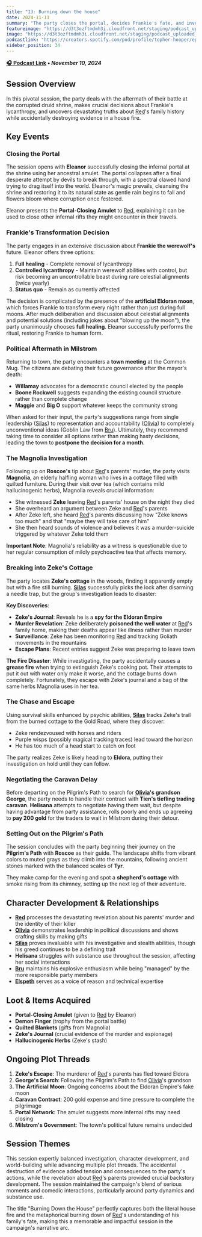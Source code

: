 ```yaml
---
title: "13: Burning down the house"
date: 2024-11-11
summary: "The party closes the portal, decides Frankie's fate, and investigates [Red](/player-characters/red)'s family history with explosive consequences."
featureimage: "https://d3t3ozftmdmh3i.cloudfront.net/staging/podcast_uploaded_episode400/41448639/41448639-1731362881012-3c22f2d1c5246.jpg"
image: "https://d3t3ozftmdmh3i.cloudfront.net/staging/podcast_uploaded_episode400/41448639/41448639-1731362881012-3c22f2d1c5246.jpg"
podcastlink: "https://creators.spotify.com/pod/profile/topher-hooper/episodes/C4-E13-Burning-down-the-house-e2qrnf4"
sidebar_position: 34
---
```


**[🎧 Podcast Link](https://creators.spotify.com/pod/profile/topher-hooper/episodes/C4-E13-Burning-down-the-house-e2qrnf4) • *November 10, 2024***

## Session Overview

In this pivotal session, the party deals with the aftermath of their battle at the corrupted druid shrine, makes crucial decisions about Frankie's lycanthropy, and uncovers devastating truths about [Red](/player-characters/red)'s family history while accidentally destroying evidence in a house fire.

## Key Events

### Closing the Portal

The session opens with **Eleanor** successfully closing the infernal portal at the shrine using her ancestral amulet. The portal collapses after a final desperate attempt by devils to break through, with a spectral clawed hand trying to drag itself into the world. Eleanor's magic prevails, cleansing the shrine and restoring it to its natural state as gentle rain begins to fall and flowers bloom where corruption once festered.

Eleanor presents the **Portal-Closing Amulet** to [Red](/player-characters/red), explaining it can be used to close other infernal rifts they might encounter in their travels.

### Frankie's Transformation Decision

The party engages in an extensive discussion about **Frankie the werewolf's** future. Eleanor offers three options:

1. **Full healing** - Complete removal of lycanthropy
2. **Controlled lycanthropy** - Maintain werewolf abilities with control, but risk becoming an uncontrollable beast during rare celestial alignments (twice yearly)
3. **Status quo** - Remain as currently affected

The decision is complicated by the presence of the **artificial Eldoran moon**, which forces Frankie to transform every night rather than just during full moons. After much deliberation and discussion about celestial alignments and potential solutions (including jokes about "blowing up the moon"), the party unanimously chooses **full healing**. Eleanor successfully performs the ritual, restoring Frankie to human form.

### Political Aftermath in Milstrom

Returning to town, the party encounters a **town meeting** at the Common Mug. The citizens are debating their future governance after the mayor's death:

- **Willamay** advocates for a democratic council elected by the people
- **Boone Rockwell** suggests expanding the existing council structure rather than complete change
- **Maggie** and **Big O** support whatever keeps the community strong

When asked for their input, the party's suggestions range from single leadership ([Silas](/player-characters/silas)) to representation and accountability ([Olivia](/player-characters/olivia)) to completely unconventional ideas (Goblin Law from [Bru](/player-characters/bru)). Ultimately, they recommend taking time to consider all options rather than making hasty decisions, leading the town to **postpone the decision for a month**.

### The Magnolia Investigation

Following up on **Roscoe's** tip about [Red](/player-characters/red)'s parents' murder, the party visits **Magnolia**, an elderly halfling woman who lives in a cottage filled with quilted furniture. During their visit over tea (which contains mild hallucinogenic herbs), Magnolia reveals crucial information:

- She witnessed **Zeke** leaving [Red](/player-characters/red)'s parents' house on the night they died
- She overheard an argument between Zeke and [Red](/player-characters/red)'s parents
- After Zeke left, she heard [Red](/player-characters/red)'s parents discussing how "Zeke knows too much" and that "maybe they will take care of him"
- She then heard sounds of violence and believes it was a murder-suicide triggered by whatever Zeke told them

**Important Note**: Magnolia's reliability as a witness is questionable due to her regular consumption of mildly psychoactive tea that affects memory.

### Breaking into Zeke's Cottage

The party locates **Zeke's cottage** in the woods, finding it apparently empty but with a fire still burning. **[Silas](/player-characters/silas)** successfully picks the lock after disarming a needle trap, but the group's investigation leads to disaster:

**Key Discoveries**:
- **Zeke's Journal**: Reveals he is a **spy for the Eldoran Empire**
- **Murder Revelation**: Zeke deliberately **poisoned the well water** at [Red](/player-characters/red)'s family home, making their deaths appear like illness rather than murder
- **Surveillance**: Zeke has been monitoring [Red](/player-characters/red) and tracking Goliath movements in the mountains
- **Escape Plans**: Recent entries suggest Zeke was preparing to leave town

**The Fire Disaster**: While investigating, the party accidentally causes a **grease fire** when trying to extinguish Zeke's cooking pot. Their attempts to put it out with water only make it worse, and the cottage burns down completely. Fortunately, they escape with Zeke's journal and a bag of the same herbs Magnolia uses in her tea.

### The Chase and Escape

Using survival skills enhanced by psychic abilities, **[Silas](/player-characters/silas)** tracks Zeke's trail from the burned cottage to the Gold Road, where they discover:
- Zeke rendezvoused with horses and riders
- Purple wisps (possibly magical tracking traces) lead toward the horizon
- He has too much of a head start to catch on foot

The party realizes Zeke is likely heading to **Eldora**, putting their investigation on hold until they can follow.

### Negotiating the Caravan Delay

Before departing on the Pilgrim's Path to search for **[Olivia](/player-characters/olivia)'s grandson George**, the party needs to handle their contract with **Tien's tiefling trading caravan**. **Helisana** attempts to negotiate having them wait, but despite having advantage from party assistance, rolls poorly and ends up agreeing to **pay 200 gold** for the traders to wait in Milstrom during their detour.

### Setting Out on the Pilgrim's Path

The session concludes with the party beginning their journey on the **Pilgrim's Path** with **Roscoe** as their guide. The landscape shifts from vibrant colors to muted grays as they climb into the mountains, following ancient stones marked with the balanced scales of **Tyr**. 

They make camp for the evening and spot a **shepherd's cottage** with smoke rising from its chimney, setting up the next leg of their adventure.

## Character Development & Relationships

- **[Red](/player-characters/red)** processes the devastating revelation about his parents' murder and the identity of their killer
- **[Olivia](/player-characters/olivia)** demonstrates leadership in political discussions and shows crafting skills by making gifts
- **[Silas](/player-characters/silas)** proves invaluable with his investigative and stealth abilities, though his greed continues to be a defining trait
- **Helisana** struggles with substance use throughout the session, affecting her social interactions
- **[Bru](/player-characters/bru)** maintains his explosive enthusiasm while being "managed" by the more responsible party members
- **[Elspeth](/player-characters/elspeth)** serves as a voice of reason and technical expertise

## Loot & Items Acquired

- **Portal-Closing Amulet** (given to [Red](/player-characters/red) by Eleanor)
- **Demon Finger** (trophy from the portal battle)
- **Quilted Blankets** (gifts from Magnolia)
- **Zeke's Journal** (crucial evidence of the murder and espionage)
- **Hallucinogenic Herbs** (Zeke's stash)

## Ongoing Plot Threads

1. **Zeke's Escape**: The murderer of [Red](/player-characters/red)'s parents has fled toward Eldora
2. **George's Search**: Following the Pilgrim's Path to find [Olivia](/player-characters/olivia)'s grandson
3. **The Artificial Moon**: Ongoing concerns about the Eldoran Empire's fake moon
4. **Caravan Contract**: 200 gold expense and time pressure to complete the pilgrimage
5. **Portal Network**: The amulet suggests more infernal rifts may need closing
6. **Milstrom's Government**: The town's political future remains undecided

## Session Themes

This session expertly balanced investigation, character development, and world-building while advancing multiple plot threads. The accidental destruction of evidence added tension and consequences to the party's actions, while the revelation about [Red](/player-characters/red)'s parents provided crucial backstory development. The session maintained the campaign's blend of serious moments and comedic interactions, particularly around party dynamics and substance use.

The title "Burning Down the House" perfectly captures both the literal house fire and the metaphorical burning down of [Red](/player-characters/red)'s understanding of his family's fate, making this a memorable and impactful session in the campaign's narrative arc.